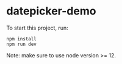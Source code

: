 # datepicker-demo

To start this project, run:

```
npm install
npm run dev
```

Note: make sure to use node version >= 12.